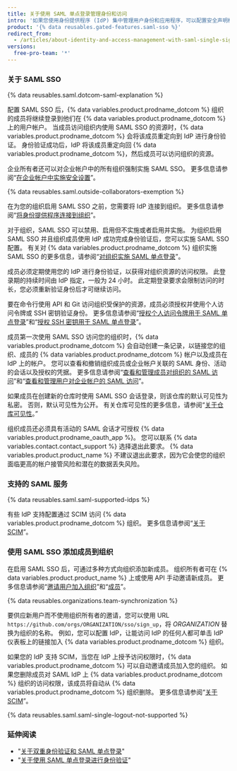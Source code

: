 ```yaml
---
title: 关于使用 SAML 单点登录管理身份和访问
intro: '如果您使用身份提供程序 (IdP) 集中管理用户身份和应用程序，可以配置安全声明标记语言 (SAML) 单点登录 (SSO) 来保护组织在 {% data variables.product.prodname_dotcom %} 上的资源。'
product: '{% data reusables.gated-features.saml-sso %}'
redirect_from:
  - /articles/about-identity-and-access-management-with-saml-single-sign-on
versions:
  free-pro-team: '*'
---
```


### 关于 SAML SSO

{% data reusables.saml.dotcom-saml-explanation %}

配置 SAML SSO 后，{% data variables.product.prodname_dotcom %} 组织的成员将继续登录到他们在 {% data variables.product.prodname_dotcom %} 上的用户帐户。 当成员访问组织内使用 SAML SSO 的资源时，{% data variables.product.prodname_dotcom %} 会将该成员重定向到 IdP 进行身份验证。 身份验证成功后，IdP 将该成员重定向回 {% data variables.product.prodname_dotcom %}，然后成员可以访问组织的资源。

企业所有者还可以对企业帐户中的所有组织强制实施 SAML SSO。 更多信息请参阅“[在企业帐户中实施安全设置](/github/setting-up-and-managing-your-enterprise-account/enforcing-security-settings-in-your-enterprise-account#enabling-saml-single-sign-on-for-organizations-in-your-enterprise-account)”。

{% data reusables.saml.outside-collaborators-exemption %}

在为您的组织启用 SAML SSO 之前，您需要将 IdP 连接到组织。 更多信息请参阅“[将身份提供程序连接到组织](/github/setting-up-and-managing-organizations-and-teams/connecting-your-identity-provider-to-your-organization)”。

对于组织，SAML SSO 可以禁用、启用但不实施或者启用并实施。 为组织启用 SAML SSO 并且组织成员使用 IdP 成功完成身份验证后，您可以实施 SAML SSO 配置。 有关对 {% data variables.product.prodname_dotcom %} 组织实施 SAML SSO 的更多信息，请参阅“[对组织实施 SAML 单点登录](/articles/enforcing-saml-single-sign-on-for-your-organization)”。

成员必须定期使用您的 IdP 进行身份验证，以获得对组织资源的访问权限。 此登录期的持续时间由 IdP 指定，一般为 24 小时。 此定期登录要求会限制访问的时长，您必须重新验证身份后才可继续访问。

要在命令行使用 API 和 Git 访问组织受保护的资源，成员必须授权并使用个人访问令牌或 SSH 密钥验证身份。 更多信息请参阅“[授权个人访问令牌用于 SAML 单点登录](/github/authenticating-to-github/authorizing-a-personal-access-token-for-use-with-saml-single-sign-on)”和“[授权 SSH 密钥用于 SAML 单点登录](/github/authenticating-to-github/authorizing-an-ssh-key-for-use-with-saml-single-sign-on)”。

成员第一次使用 SAML SSO 访问您的组织时，{% data variables.product.prodname_dotcom %} 会自动创建一条记录，以链接您的组织、成员的 {% data variables.product.prodname_dotcom %} 帐户以及成员在 IdP 上的帐户。 您可以查看和撤销组织成员或企业帐户关联的 SAML 身份、活动的会话以及授权的凭据。 更多信息请参阅“[查看和管理成员对组织的 SAML 访问](/github/setting-up-and-managing-organizations-and-teams/viewing-and-managing-a-members-saml-access-to-your-organization)”和“[查看和管理用户对企业帐户的 SAML 访问](/github/setting-up-and-managing-your-enterprise-account/viewing-and-managing-a-users-saml-access-to-your-enterprise-account)”。

如果成员在创建新的仓库时使用 SAML SSO 会话登录，则该仓库的默认可见性为私密。 否则，默认可见性为公开。 有关仓库可见性的更多信息，请参阅“[关于仓库可见性](/github/creating-cloning-and-archiving-repositories/about-repository-visibility)。”

组织成员还必须具有活动的 SAML 会话才可授权 {% data variables.product.prodname_oauth_app %}。 您可以联系 {% data variables.contact.contact_support %} 选择退出此要求。 {% data variables.product.product_name %} 不建议退出此要求，因为它会使您的组织面临更高的帐户接管风险和潜在的数据丢失风险。

### 支持的 SAML 服务

{% data reusables.saml.saml-supported-idps %}

有些 IdP 支持配置通过 SCIM 访问 {% data variables.product.prodname_dotcom %} 组织。 更多信息请参阅“[关于 SCIM](/github/setting-up-and-managing-organizations-and-teams/about-scim)”。

### 使用 SAML SSO 添加成员到组织

在启用 SAML SSO 后，可通过多种方式向组织添加新成员。 组织所有者可在 {% data variables.product.product_name %} 上或使用 API 手动邀请新成员。 更多信息请参阅“[邀请用户加入组织](/articles/inviting-users-to-join-your-organization)”和“[成员](/v3/orgs/members/#add-or-update-organization-membership)”。

{% data reusables.organizations.team-synchronization %}

要供应新用户而不使用组织所有者的邀请，您可以使用 URL `https://github.com/orgs/ORGANIZATION/sso/sign_up`，将 _ORGANIZATION_ 替换为组织的名称。 例如，您可以配置 IdP，让能访问 IdP 的任何人都可单击 IdP 仪表板上的链接加入 {% data variables.product.prodname_dotcom %} 组织。

如果您的 IdP 支持 SCIM，当您在 IdP 上授予访问权限时，{% data variables.product.prodname_dotcom %} 可以自动邀请成员加入您的组织。 如果您删除成员对 SAML IdP 上 {% data variables.product.prodname_dotcom %} 组织的访问权限，该成员将自动从 {% data variables.product.prodname_dotcom %} 组织删除。 更多信息请参阅“[关于 SCIM](/github/setting-up-and-managing-organizations-and-teams/about-scim)”。

{% data reusables.saml.saml-single-logout-not-supported %}

### 延伸阅读

- "[关于双重身份验证和 SAML 单点登录](/articles/about-two-factor-authentication-and-saml-single-sign-on)"
- "[关于使用 SAML 单点登录进行身份验证](/github/authenticating-to-github/about-authentication-with-saml-single-sign-on)"
